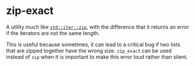zip-exact
=========

A utility much like [`std::iter::zip`](https://doc.rust-lang.org/stable/std/iter/fn.zip.html),
with the difference that it returns an error if the iterators are not the same length.

This is useful because sometimes, it can lead to a critical bug
if two lists that are zipped together have the wrong size. `zip_exact` can be
used instead of `zip` when it is important to make this error loud rather than silent.
